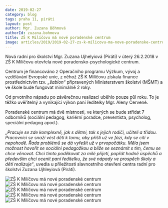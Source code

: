 ```yaml
---
date: 2019-02-27
category: blog
tags: praha 11, piráti
layout: post
author: Mgr. Zuzana Böhmová
authorId: zuzana.bohmova
title: ZŠ K Milíčovu má nové poradenské centrum
image: articles/2019/2019-02-27-zs-k-milicovu-ma-nove-poradenske-centrum-01.jpg
---
```


Nová radní pro školství Mgr. Zuzana Ujhelyiová (Piráti) v úterý 26.2.2018 v ZŠ K Milíčovu otevřela nové poradensko-psychologické centrum.

Centrum je financováno z Operačního programu Výzkum, vývoj a vzdělávání Evropské unie, z něhož ZŠ K Milíčovu získala finance prostřednictvím tzv. *„šablon“*  připravených Ministerstvem školství (MŠMT)  a ve škole bude fungovat minimálně 2 roky.

Od prvotního nápadu po závěrečnou realizaci uběhlo pouze půl roku. To je těžko uvěřitelný a vynikající výkon paní ředitelky Mgr. Aleny Červené.

Poradenské centrum má dvě místnosti, ve kterých se bude střídat 7 odborníků (sociální pedagog, kariérní poradce, preventista, psycholog, speciální pedagog apod.).

*„Pracuje se zde komplexně, jak s dětmi, tak s jejich rodiči, učiteli a třídou. Pracovníci se snaží vést děti k tomu, aby přišli už ve fázi, kdy se cítí v nepohodě. Řada problémů se dá vyřešit už v prvopočátku. Měla jsem možnost hovořit se sociální pedagožkou a blíže se seznámit s tím, čemu se chce věnovat. Chci tímto poděkovat za milé přijetí, popřát hodně úspěchů a především chci ocenit paní ředitelku, že své nápady ve prospěch školy a dětí realizuje“*, uvedla u příležitosti slavnostního otevření centra radní pro školství Zuzana Ujhleyiová (Piráti).

![ZŠ K Milíčovu má nové poradenské centrum](/assets/img/articles/2019/2019-02-27-zs-k-milicovu-ma-nove-poradenske-centrum-06.jpg)
![ZŠ K Milíčovu má nové poradenské centrum](/assets/img/articles/2019/2019-02-27-zs-k-milicovu-ma-nove-poradenske-centrum-05.jpg)
![ZŠ K Milíčovu má nové poradenské centrum](/assets/img/articles/2019/2019-02-27-zs-k-milicovu-ma-nove-poradenske-centrum-04.jpg)
![ZŠ K Milíčovu má nové poradenské centrum](/assets/img/articles/2019/2019-02-27-zs-k-milicovu-ma-nove-poradenske-centrum-03.jpg)
![ZŠ K Milíčovu má nové poradenské centrum](/assets/img/articles/2019/2019-02-27-zs-k-milicovu-ma-nove-poradenske-centrum-02.jpg)